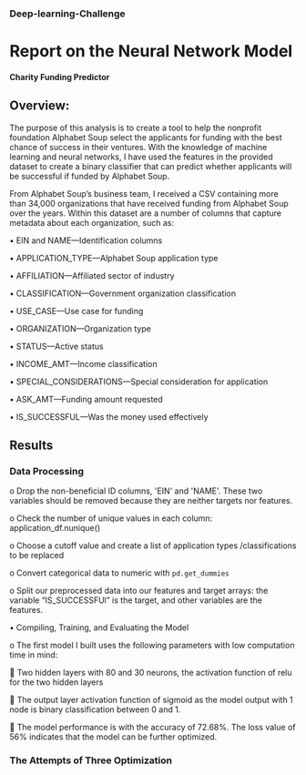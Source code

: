### Deep-learning-Challenge
# Report on the Neural Network Model
#### Charity Funding Predictor 
## Overview:

The purpose of this analysis is to create a tool to help the nonprofit foundation Alphabet Soup select the applicants for funding with the best chance of success in their ventures. With the knowledge of machine learning and neural networks, I have used the features in the provided dataset to create a binary classifier that can predict whether applicants will be successful if funded by Alphabet Soup.

From Alphabet Soup’s business team, I received a CSV containing more than 34,000 organizations that have received funding from Alphabet Soup over the years. Within this dataset are a number of columns that capture metadata about each organization, such as:

•	EIN and NAME—Identification columns

•	APPLICATION_TYPE—Alphabet Soup application type

•	AFFILIATION—Affiliated sector of industry

•	CLASSIFICATION—Government organization classification

•	USE_CASE—Use case for funding

•	ORGANIZATION—Organization type

•	STATUS—Active status

•	INCOME_AMT—Income classification

•	SPECIAL_CONSIDERATIONS—Special consideration for application

•	ASK_AMT—Funding amount requested

•	IS_SUCCESSFUL—Was the money used effectively
## Results
###	Data Processing

o	Drop the non-beneficial ID columns, 'EIN' and 'NAME'.  These two variables should be removed because they are neither targets nor features.

o	Check the number of unique values in each column: application_df.nunique()

o	Choose a cutoff value and create a list of application types /classifications to be replaced

o	Convert categorical data to numeric with `pd.get_dummies`

o	Split our preprocessed data into our features and target arrays: the variable “IS_SUCCESSFUl” is the target, and other variables are the features.

•	Compiling, Training, and Evaluating the Model

o	The first model I built uses the following parameters with low computation time in mind:

	Two hidden layers with 80 and 30 neurons, the activation function of relu for the two hidden layers

	The output layer activation function of sigmoid as the model output with 1 node is binary classification between 0 and 1.

	The model performance is with the accuracy of 72.68%. The loss value of 56% indicates that the model can be further optimized. 
###	The Attempts of Three Optimization